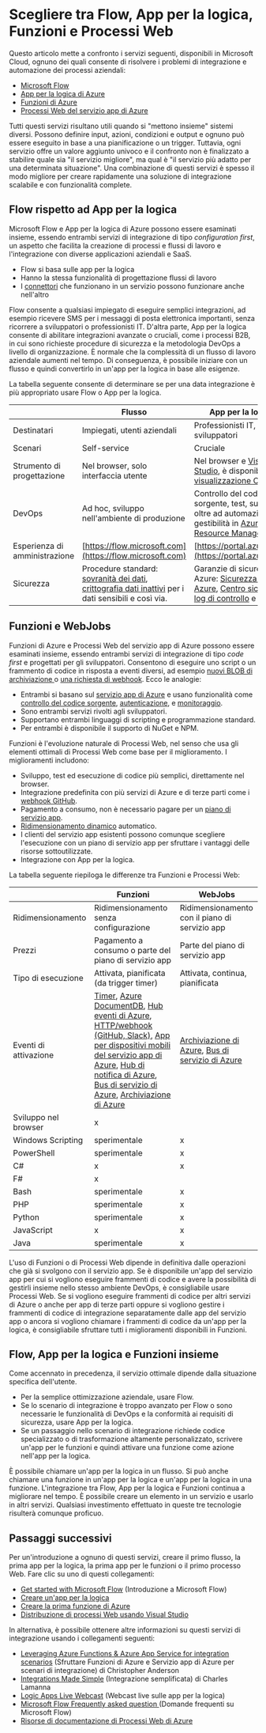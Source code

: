 <properties
	pageTitle="Scegliere tra Flow, App per la logica, Funzioni e Processi Web | Microsoft Azure"
	description="Mettere a confronto i servizi di integrazione cloud di Microsoft e decidere quali è consigliabile usare."
	services="functions,app-service\logic"
	documentationCenter="na"
	authors="cephalin"
	manager="wpickett"
	tags=""
	keywords="microsoft flow, flow, app per la logica, funzioni di azure, funzioni, processi web di azure, processi web, elaborazione di eventi, calcolo dinamico, architettura senza server"/>

<tags
	ms.service="functions"
	ms.devlang="multiple"
	ms.topic="article"
	ms.tgt_pltfrm="multiple"
	ms.workload="na"
	ms.date="09/08/2016"
	ms.author="chrande; glenga"/>

# Scegliere tra Flow, App per la logica, Funzioni e Processi Web

Questo articolo mette a confronto i servizi seguenti, disponibili in Microsoft Cloud, ognuno dei quali consente di risolvere i problemi di integrazione e automazione dei processi aziendali:

- [Microsoft Flow](https://flow.microsoft.com/)
- [App per la logica di Azure](https://azure.microsoft.com/services/logic-apps/)
- [Funzioni di Azure](https://azure.microsoft.com/services/functions/)
- [Processi Web del servizio app di Azure](../app-service-web/web-sites-create-web-jobs.md)

Tutti questi servizi risultano utili quando si "mettono insieme" sistemi diversi. Possono definire input, azioni, condizioni e output e ognuno può essere eseguito in base a una pianificazione o un trigger. Tuttavia, ogni servizio offre un valore aggiunto univoco e il confronto non è finalizzato a stabilire quale sia "il servizio migliore", ma qual è "il servizio più adatto per una determinata situazione". Una combinazione di questi servizi è spesso il modo migliore per creare rapidamente una soluzione di integrazione scalabile e con funzionalità complete.

<a name="flow"></a>
## Flow rispetto ad App per la logica

Microsoft Flow e App per la logica di Azure possono essere esaminati insieme, essendo entrambi servizi di integrazione di tipo *configuration first*, un aspetto che facilita la creazione di processi e flussi di lavoro e l'integrazione con diverse applicazioni aziendali e SaaS.

- Flow si basa sulle app per la logica
- Hanno la stessa funzionalità di progettazione flussi di lavoro
- I [connettori](../connectors/apis-list.md) che funzionano in un servizio possono funzionare anche nell'altro

Flow consente a qualsiasi impiegato di eseguire semplici integrazioni, ad esempio ricevere SMS per i messaggi di posta elettronica importanti, senza ricorrere a sviluppatori o professionisti IT. D'altra parte, App per la logica consente di abilitare integrazioni avanzate o cruciali, come i processi B2B, in cui sono richieste procedure di sicurezza e la metodologia DevOps a livello di organizzazione. È normale che la complessità di un flusso di lavoro aziendale aumenti nel tempo. Di conseguenza, è possibile iniziare con un flusso e quindi convertirlo in un'app per la logica in base alle esigenze.

La tabella seguente consente di determinare se per una data integrazione è più appropriato usare Flow o App per la logica.

| | Flusso | App per la logica |
|---------------|----------------------------------------------------------------------------------|-----------------------------------------------------------------------------------------------------|
| Destinatari | Impiegati, utenti aziendali | Professionisti IT, sviluppatori |
| Scenari | Self-service | Cruciale |
| Strumento di progettazione | Nel browser, solo interfaccia utente | Nel browser e [Visual Studio](../app-service/logic/app-service-logic-deploy-from-vs.md), è disponibile la [visualizzazione Codice](../app-service-logic/app-service-logic-author-definitions.md) |
| DevOps | Ad hoc, sviluppo nell'ambiente di produzione | Controllo del codice sorgente, test, supporto, oltre ad automazione e gestibilità in [Azure Resource Manager](../app-service-logic/app-service-logic-arm-provision.md)|
| Esperienza di amministrazione| [https://flow.microsoft.com](https://flow.microsoft.com) | [https://portal.azure.com](https://portal.azure.com) |
| Sicurezza | Procedure standard: [sovranità dei dati](https://wikipedia.org/wiki/Technological_Sovereignty), [crittografia dati inattivi](https://wikipedia.org/wiki/Data_at_rest#Encryption) per i dati sensibili e così via. | Garanzie di sicurezza di Azure: [Sicurezza di Azure](https://www.microsoft.com/trustcenter/Security/AzureSecurity), [Centro sicurezza](https://azure.microsoft.com/services/security-center/) [log di controllo](https://azure.microsoft.com/blog/azure-audit-logs-ux-refresh/) e altro. |

<a name="function"></a>
## Funzioni e WebJobs

Funzioni di Azure e Processi Web del servizio app di Azure possono essere esaminati insieme, essendo entrambi servizi di integrazione di tipo *code first* e progettati per gli sviluppatori. Consentono di eseguire uno script o un frammento di codice in risposta a eventi diversi, ad esempio [nuovi BLOB di archiviazione ](functions-bindings-storage.md) o [una richiesta di webhook](functions-bindings-http-webhook.md). Ecco le analogie:

- Entrambi si basano sul [servizio app di Azure](../app-service/app-service-value-prop-what-is.md) e usano funzionalità come [controllo del codice sorgente](../app-service-web/app-service-continuous-deployment.md), [autenticazione](../app-service/app-service-authentication-overview.md), e [monitoraggio](../app-service-web/web-sites-monitor.md).
- Sono entrambi servizi rivolti agli sviluppatori.
- Supportano entrambi linguaggi di scripting e programmazione standard.
- Per entrambi è disponibile il supporto di NuGet e NPM.

Funzioni è l'evoluzione naturale di Processi Web, nel senso che usa gli elementi ottimali di Processi Web come base per il miglioramento. I miglioramenti includono:

- Sviluppo, test ed esecuzione di codice più semplici, direttamente nel browser.
- Integrazione predefinita con più servizi di Azure e di terze parti come i [webhook GitHub](https://developer.github.com/webhooks/creating/).
- Pagamento a consumo, non è necessario pagare per un [piano di servizio app](../app-service/azure-web-sites-web-hosting-plans-in-depth-overview.md).
- [Ridimensionamento dinamico](functions-scale.md) automatico.
- I clienti del servizio app esistenti possono comunque scegliere l'esecuzione con un piano di servizio app per sfruttare i vantaggi delle risorse sottoutilizzate.
- Integrazione con App per la logica.

La tabella seguente riepiloga le differenze tra Funzioni e Processi Web:

| | Funzioni | WebJobs |
|------------------------|--------------------------------------------------------------------------------------------------------------------------------------------------------------------------|------------------------------------|
| Ridimensionamento | Ridimensionamento senza configurazione | Ridimensionamento con il piano di servizio app |
| Prezzi | Pagamento a consumo o parte del piano di servizio app | Parte del piano di servizio app |
| Tipo di esecuzione | Attivata, pianificata (da trigger timer) | Attivata, continua, pianificata |
| Eventi di attivazione | [Timer](functions-bindings-timer.md), [Azure DocumentDB](functions-bindings-documentdb.md), [Hub eventi di Azure](functions-bindings-event-hubs), [HTTP/webhook (GitHub, Slack)](functions-bindings-http-webhook.md), [App per dispositivi mobili del servizio app di Azure](functions-bindings-mobile-apps.md), [Hub di notifica di Azure](functions-bindings-notification-hubs.md), [Bus di servizio di Azure](functions-bindings-service-bus.md), [Archiviazione di Azure](articles/functions-bindings-storage.md) | [Archiviazione di Azure](websites-dotnet-webjobs-sdk-storage-blobs-how-to.md), [Bus di servizio di Azure](websites-dotnet-webjobs-sdk-service-bus.md) |
| Sviluppo nel browser | x | |
| Windows Scripting | sperimentale | x |
| PowerShell | sperimentale | x |
| C# | x | x |
| F# | x | |
| Bash | sperimentale | x |
| PHP | sperimentale | x |
| Python | sperimentale | x |
| JavaScript | x | x |
| Java | sperimentale | x |

L'uso di Funzioni o di Processi Web dipende in definitiva dalle operazioni che già si svolgono con il servizio app. Se è disponibile un'app del servizio app per cui si vogliono eseguire frammenti di codice e avere la possibilità di gestirli insieme nello stesso ambiente DevOps, è consigliabile usare Processi Web. Se si vogliono eseguire frammenti di codice per altri servizi di Azure o anche per app di terze parti oppure si vogliono gestire i frammenti di codice di integrazione separatamente dalle app del servizio app o ancora si vogliono chiamare i frammenti di codice da un'app per la logica, è consigliabile sfruttare tutti i miglioramenti disponibili in Funzioni.

<a name="together"></a>
## Flow, App per la logica e Funzioni insieme

Come accennato in precedenza, il servizio ottimale dipende dalla situazione specifica dell'utente.

- Per la semplice ottimizzazione aziendale, usare Flow.
- Se lo scenario di integrazione è troppo avanzato per Flow o sono necessarie le funzionalità di DevOps e la conformità ai requisiti di sicurezza, usare App per la logica.
- Se un passaggio nello scenario di integrazione richiede codice specializzato o di trasformazione altamente personalizzato, scrivere un'app per le funzioni e quindi attivare una funzione come azione nell'app per la logica.

È possibile chiamare un'app per la logica in un flusso. Si può anche chiamare una funzione in un'app per la logica e un'app per la logica in una funzione. L'integrazione tra Flow, App per la logica e Funzioni continua a migliorare nel tempo. È possibile creare un elemento in un servizio e usarlo in altri servizi. Qualsiasi investimento effettuato in queste tre tecnologie risulterà comunque proficuo.

## Passaggi successivi

Per un'introduzione a ognuno di questi servizi, creare il primo flusso, la prima app per la logica, la prima app per le funzioni o il primo processo Web. Fare clic su uno di questi collegamenti:

- [Get started with Microsoft Flow](https://flow.microsoft.com/it-IT/documentation/getting-started/) (Introduzione a Microsoft Flow)
- [Creare un'app per la logica](../app-service-logic/app-service-logic-create-a-logic-app.md)
- [Creare la prima funzione di Azure](../azure-functions/functions-create-first-azure-function.md)
- [Distribuzione di processi Web usando Visual Studio](../app-service-web/websites-dotnet-deploy-webjobs.md)

In alternativa, è possibile ottenere altre informazioni su questi servizi di integrazione usando i collegamenti seguenti:

- [Leveraging Azure Functions & Azure App Service for integration scenarios](http://www.biztalk360.com/integrate-2016-resources/leveraging-azure-functions-azure-app-service-integration-scenarios/) (Sfruttare Funzioni di Azure e Servizio app di Azure per scenari di integrazione) di Christopher Anderson
- [Integrations Made Simple](http://www.biztalk360.com/integrate-2016-resources/integrations-made-simple/) (Integrazione semplificata) di Charles Lamanna
- [Logic Apps Live Webcast](http://aka.ms/logicappslive) (Webcast live sulle app per la logica)
- [Microsoft Flow Frequently asked question ](https://flow.microsoft.com/documentation/frequently-asked-questions/) (Domande frequenti su Microsoft Flow)
- [Risorse di documentazione di Processi Web di Azure](../app-service-web/websites-webjobs-resources.md)

<!---HONumber=AcomDC_0914_2016-->